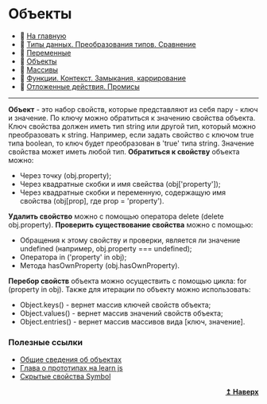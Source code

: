 # Объекты
- :page_with_curl: [На главную](../../../README.md)<br>
- :page_with_curl: [Типы данных. Преобразования типов. Сравнение](./data-types_comparison.md)<br>
- :page_with_curl: [Переменные](./variables.md)<br>
- :page_with_curl: [Объекты](./objectss.md)<br>
- :page_with_curl: [Массивы](./arrays.md)<br>
- :page_with_curl: [Функции. Контекст. Замыкания, каррирование](./functions_сontext_сarr_сlosures.md)<br>
- :page_with_curl: [Отложенные действия. Промисы](./delayed-actions_promise.md)<br>
---
<b>Объект</b> - это набор свойств, которые представляют из себя пару - ключ и значение. По ключу можно обратиться к значению свойства объекта.
Ключ свойства должен иметь тип string или другой тип, который можно преобразовать к string. Например, если задать свойство с ключом true типа boolean, то ключ будет преобразован в 'true' типа string. Значение свойства может иметь любой тип.
<b>Обратиться к свойству</b> объекта можно:
- Через точку (obj.property);
- Через квадратные скобки и имя свейства (obj['property']);
- Через квадратные скобки и переменную, содержащую имя свойства (obj[prop], где prop = 'property').

<b>Удалить свойство</b> можно с помощью оператора delete (delete obj.property).
<b>Проверить существование свойства</b> можно с помощью:
- Обращения к этому свойству и проверки, является ли значение undefined (например, obj.property === undefined);
- Оператора in ('property' in obj);
- Метода hasOwnProperty (obj.hasOwnProperty).

<b>Перебор свойств</b> объекта можно осуществить с помощью цикла: for (property in obj). Также для итерации по объекту можно использовать:
- Object.keys() - вернет массив ключей свойств объекта;
- Object.values() - вернет массив значений свойств объекта;
- Object.entries() - вернет массив массивов вида [ключ, значение].
### Полезные ссылки
- [Общие сведения об объектах](https://developer.mozilla.org/ru/docs/Web/JavaScript/Guide/Working_with_Objects)
- [Глава о прототипах на learn js](https://learn.javascript.ru/prototypes)
- [Скрытые свойства Symbol](https://learn.javascript.ru/symbol#skrytye-svoystva)
<div align="right">
  <b><a href="#">↥ Наверх</a></b>
</div>